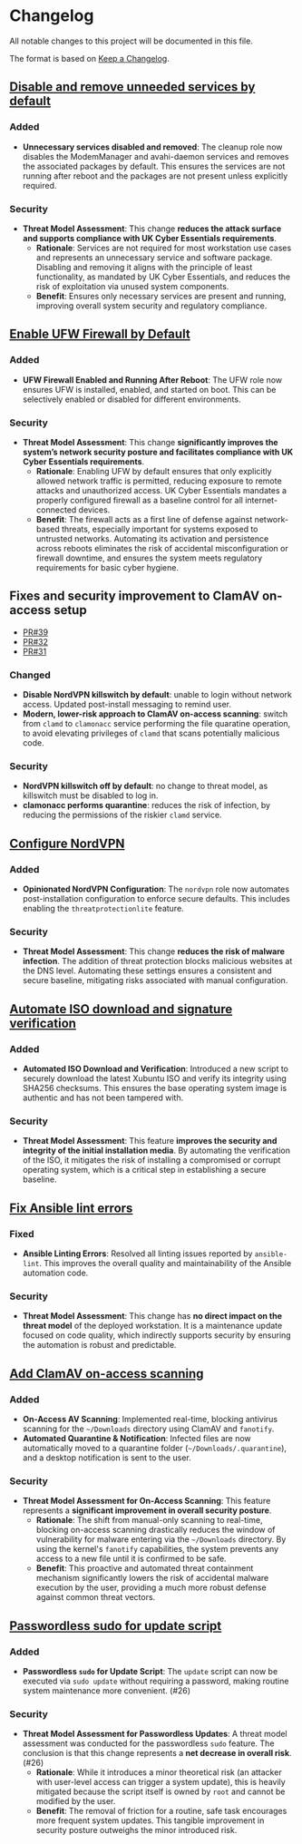 # Changelog

All notable changes to this project will be documented in this file.

The format is based on [Keep a Changelog](https://keepachangelog.com/en/1.0.0/).

## [Disable and remove unneeded services by default](https://github.com/brabster/xubuntu-workstation/pull/45)

### Added

- **Unnecessary services disabled and removed**: The cleanup role now disables the ModemManager and avahi-daemon services and removes the associated packages by default. This ensures the services are not running after reboot and the packages are not present unless explicitly required.

### Security

- **Threat Model Assessment**: This change **reduces the attack surface and supports compliance with UK Cyber Essentials requirements**.
    - **Rationale**: Services are not required for most workstation use cases and represents an unnecessary service and software package. Disabling and removing it aligns with the principle of least functionality, as mandated by UK Cyber Essentials, and reduces the risk of exploitation via unused system components.
    - **Benefit**: Ensures only necessary services are present and running, improving overall system security and regulatory compliance.

## [Enable UFW Firewall by Default](https://github.com/brabster/xubuntu-workstation/pull/44)

### Added

-   **UFW Firewall Enabled and Running After Reboot**: The UFW role now ensures UFW is installed, enabled, and started on boot. This can be selectively enabled or disabled for different environments.

### Security

-   **Threat Model Assessment**: This change **significantly improves the system’s network security posture and facilitates compliance with UK Cyber Essentials requirements**.
    -   **Rationale**: Enabling UFW by default ensures that only explicitly allowed network traffic is permitted, reducing exposure to remote attacks and unauthorized access. UK Cyber Essentials mandates a properly configured firewall as a baseline control for all internet-connected devices.
    -   **Benefit**: The firewall acts as a first line of defense against network-based threats, especially important for systems exposed to untrusted networks. Automating its activation and persistence across reboots eliminates the risk of accidental misconfiguration or firewall downtime, and ensures the system meets regulatory requirements for basic cyber hygiene.

## Fixes and security improvement to ClamAV on-access setup

- [PR#39](https://github.com/brabster/xubuntu-workstation/pull/39)
- [PR#32](https://github.com/brabster/xubuntu-workstation/pull/32)
- [PR#31](https://github.com/brabster/xubuntu-workstation/pull/31)

### Changed

- **Disable NordVPN killswitch by default**: unable to login without network access. Updated post-install messaging to remind user.
- **Modern, lower-risk approach to ClamAV on-access scanning**: switch from `clamd` to `clamonacc` service performing the file quaratine operation, to avoid elevating privileges of `clamd` that scans potentially malicious code.

### Security

- **NordVPN killswitch off by default**: no change to threat model, as killswitch must be disabled to log in.
- **clamonacc performs quarantine**: reduces the risk of infection, by reducing the permissions of the riskier `clamd` service.

## [Configure NordVPN](https://github.com/brabster/xubuntu-workstation/pull/30)

### Added

-   **Opinionated NordVPN Configuration**: The `nordvpn` role now automates post-installation configuration to enforce secure defaults. This includes enabling the `threatprotectionlite` feature.

### Security

-   **Threat Model Assessment**: This change **reduces the risk of malware infection**. The addition of threat protection blocks malicious websites at the DNS level. Automating these settings ensures a consistent and secure baseline, mitigating risks associated with manual configuration.

## [Automate ISO download and signature verification](https://github.com/brabster/xubuntu-workstation/pull/29)

### Added

-   **Automated ISO Download and Verification**: Introduced a new script to securely download the latest Xubuntu ISO and verify its integrity using SHA256 checksums. This ensures the base operating system image is authentic and has not been tampered with.

### Security

-   **Threat Model Assessment**: This feature **improves the security and integrity of the initial installation media**. By automating the verification of the ISO, it mitigates the risk of installing a compromised or corrupt operating system, which is a critical step in establishing a secure baseline.

## [Fix Ansible lint errors](https://github.com/brabster/xubuntu-workstation/pull/28)

### Fixed

-   **Ansible Linting Errors**: Resolved all linting issues reported by `ansible-lint`. This improves the overall quality and maintainability of the Ansible automation code.

### Security

-   **Threat Model Assessment**: This change has **no direct impact on the threat model** of the deployed workstation. It is a maintenance update focused on code quality, which indirectly supports security by ensuring the automation is robust and predictable.

## [Add ClamAV on-access scanning](https://github.com/brabster/xubuntu-workstation/pull/27)

### Added

-   **On-Access AV Scanning**: Implemented real-time, blocking antivirus scanning for the `~/Downloads` directory using ClamAV and `fanotify`.
-   **Automated Quarantine & Notification**: Infected files are now automatically moved to a quarantine folder (`~/Downloads/.quarantine`), and a desktop notification is sent to the user.

### Security

-   **Threat Model Assessment for On-Access Scanning**: This feature represents a **significant improvement in overall security posture**.
    -   **Rationale**: The shift from manual-only scanning to real-time, blocking on-access scanning drastically reduces the window of vulnerability for malware entering via the `~/Downloads` directory. By using the kernel's `fanotify` capabilities, the system prevents any access to a new file until it is confirmed to be safe.
    -   **Benefit**: This proactive and automated threat containment mechanism significantly lowers the risk of accidental malware execution by the user, providing a much more robust defense against common threat vectors.

## [Passwordless sudo for update script](https://github.com/brabster/xubuntu-workstation/pull/26)

### Added

-   **Passwordless `sudo` for Update Script**: The `update` script can now be executed via `sudo update` without requiring a password, making routine system maintenance more convenient. (#26)

### Security

-   **Threat Model Assessment for Passwordless Updates**: A threat model assessment was conducted for the passwordless `sudo` feature. The conclusion is that this change represents a **net decrease in overall risk**. (#26)
    -   **Rationale**: While it introduces a minor theoretical risk (an attacker with user-level access can trigger a system update), this is heavily mitigated because the script itself is owned by `root` and cannot be modified by the user.
    -   **Benefit**: The removal of friction for a routine, safe task encourages more frequent system updates. This tangible improvement in security posture outweighs the minor introduced risk.

